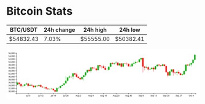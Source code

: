 # Bitcoin Stats

BTC/USDT|24h change|24h high|24h low|
|---|---|---|---|
|$54832.43|7.03%|$55555.00|$50382.41|

<img src="./chart.svg">
